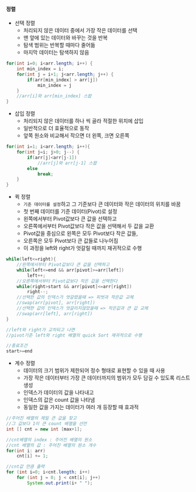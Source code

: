 #### 정렬

+ 선택 정렬
  + 처리되지 않은 데이터 중에서 가장 작은 데이터를 선택
  + 맨 앞에 있는 데이터와 바꾸는 것을 반복
  + 탐색 범위는 반복할 때마다 줄어듦
  + 마지막 데이터는 탐색하지 않음


```java
for(int i=0; i<arr.length; i++) {
    int min_index = i;
    for(int j = i+1; j<arr.length; j++) {
        if(arr[min_index] > arr[j])
            min_index = j
    }
    //arr[i]와 arr[min_index] 스왑
}
```



+ 삽입 정렬
  + 처리되지 않은 데이터를 하나 씩 골라 적절한 위치에 삽입
  + 일반적으로 더 효율적으로 동작
  + 앞쪽 원소와 비교해서 작으면 더 왼쪽, 크면 오른쪽

```java
for(int i=1; i<arr.length; i++){
    for(int j=i; j>0; j--) {
        if(arr[j]<arr[j-1])
            //arr[j]와 arr[j-1] 스왑
        else
            break;
    }
}
```

+ 퀵 정렬
  + `기준 데이터를 설정`하고 그 기준보다 큰 데이터와 작은 데이터의 위치를 바꿈
  + 첫 번째 데이터를 기준 데이터(Pivot)로 설정
  + 왼쪽에서부터 Pivot값보다 큰 값을 선택하고
  + 오른쪽에서부터 Pivot값보다 작은 값을 선택해서 두 값을 교환
  + Pivot값을 중심으로 왼쪽은 모두 Pivot보다 작은 값들,
  + 오른쪽은 모두 Pivot보다 큰 값들로 나누어짐
  + 이 과정을 left와 right가 엇갈릴 때까지 재귀적으로 수행

```java
while(left<=right){
    //왼쪽에서부터 Pivot값보다 큰 값을 선택하고
    while(left<=end && arr[pivot]>=arr[left])
        left++;
    //오른쪽에서부터 Pivot값보다 작은 값을 선택한다
    while(right>start && arr[pivot]<=arr[right])
        right--;
    //선택한 값의 인덱스가 엇갈렸을때 => 피벗과 작은값 교체
    //swap(arr[pivot], arr[right])
    //선택한 값의 인덱스가 엇갈리지않았을때 => 작은값과 큰 값 교체
	//swap(arr[left], arr[right])
}

//left와 right가 교차되고 나면 
//pivot기준 left와 right 배열의 quick Sort 재귀적으로 수행

//종료조건
start>=end
```

+ 계수 정렬
  + 데이터의 크기 범위가 제한되어 정수 형태로 표현할 수 있을 때 사용
  + 가장 작은 데이터부터 가장 큰 데이터까지의 범위가 모두 담길 수 있도록 리스트 생성
  + 인덱스가 데이터의 값을 나타내고
  + 인덱스의 값은 count 값을 나타냄
  + 동일한 값을 가지는 데이터가 여러 개 등장할 때 효과적

```java
//주어진 배열의 제일 큰 값을 찾고
//그 값보다 1이 큰 count 배열을 선언
int [] cnt = new int [max+1];

//cnt배열의 index : 주어진 배열의 원소
//cnt 배열의 값 : 주어진 배열의 원소 개수
for(int i: arr)
    cnt[i] += 1;

//cnt값 만큼 출력
for (int i=0; i<cnt.length; i++)
    for (int j = 0; j < cnt[i]; j++)
        System.out.print(i+ " ");
```

